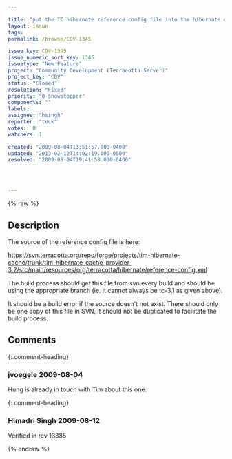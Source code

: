 ```yaml
---

title: "put the TC hibernate reference config file into the hibernate directory in the kit"
layout: issue
tags: 
permalink: /browse/CDV-1345

issue_key: CDV-1345
issue_numeric_sort_key: 1345
issuetype: "New Feature"
project: "Community Development (Terracotta Server)"
project_key: "CDV"
status: "Closed"
resolution: "Fixed"
priority: "0 Showstopper"
components: ""
labels: 
assignee: "hsingh"
reporter: "teck"
votes:  0
watchers: 1

created: "2009-08-04T13:51:57.000-0400"
updated: "2013-02-12T14:02:19.000-0500"
resolved: "2009-08-04T19:41:58.000-0400"




---
```


{% raw %}

## Description

<div markdown="1" class="description">

The source of the reference config file is here:

  https://svn.terracotta.org/repo/forge/projects/tim-hibernate-cache/trunk/tim-hibernate-cache-provider-3.2/src/main/resources/org/terracotta/hibernate/reference-config.xml

The build process should get this file from svn every build and should be using the appropriate branch (ie. it cannot always be tc-3.1 as given above). 

It should be a build error if the source doesn't not exist. There should only be one copy of this file in SVN, it should not be duplicated to facilitate the build process.



</div>

## Comments


{:.comment-heading}
### **jvoegele** <span class="date">2009-08-04</span>

<div markdown="1" class="comment">

Hung is already in touch with Tim about this one.

</div>


{:.comment-heading}
### **Himadri Singh** <span class="date">2009-08-12</span>

<div markdown="1" class="comment">

Verified in rev 13385

</div>



{% endraw %}
